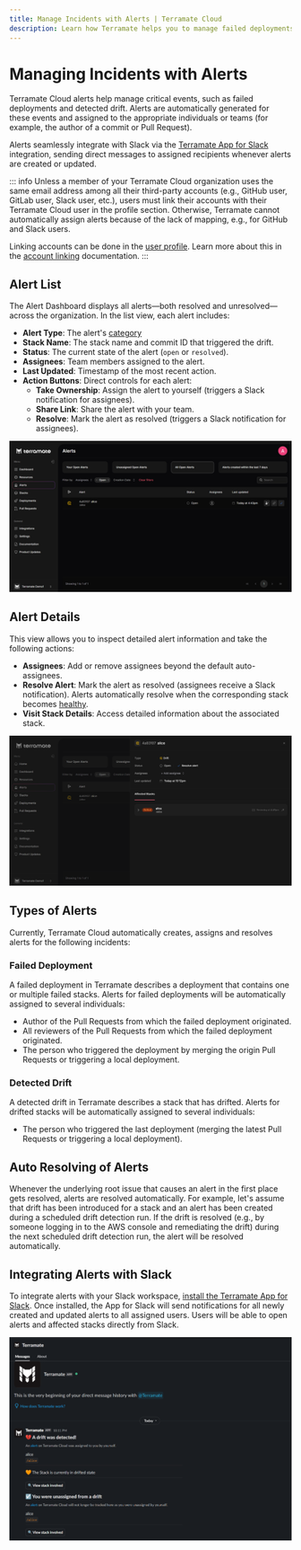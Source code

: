 ```yaml
---
title: Manage Incidents with Alerts | Terramate Cloud
description: Learn how Terramate helps you to manage failed deployments, drift and more with actionable alerts that seamlessly integrate with Slack.
---
```


# Managing Incidents with Alerts

Terramate Cloud alerts help manage critical events, such as failed deployments and detected drift. Alerts are automatically generated for these events and assigned to the appropriate individuals or teams (for example, the author of a commit or Pull Request).

Alerts seamlessly integrate with Slack via the [Terramate App for Slack](../integrations/slack.md) integration, sending direct messages to assigned recipients whenever alerts are created or updated.

::: info
Unless a member of your Terramate Cloud organization uses the same email address among all their third-party accounts
(e.g., GitHub user, GitLab user, Slack user, etc.), users must link their accounts with their Terramate Cloud user in the
profile section. Otherwise, Terramate cannot automatically assign alerts because of the lack of mapping, e.g., for
GitHub and Slack users.

Linking accounts can be done in the [user profile](../profile/index.md).
Learn more about this in the [account linking](../profile/account-linking.md) documentation.
:::

## Alert List

The Alert Dashboard displays all alerts—both resolved and unresolved—across the organization. In the list view, each alert includes:

- **Alert Type**: The alert's [category](./index.md#types-of-alerts)
- **Stack Name**: The stack name and commit ID that triggered the drift.
- **Status**: The current state of the alert (`open` or `resolved`).
- **Assignees**: Team members assigned to the alert.
- **Last Updated**: Timestamp of the most recent action.
- **Action Buttons**: Direct controls for each alert:
  - **Take Ownership**: Assign the alert to yourself (triggers a Slack notification for assignees).
  - **Share Link**: Share the alert with your team.
  - **Resolve**: Mark the alert as resolved (triggers a Slack notification for assignees).

![Alerts in Terramate Cloud](../assets/alerts/alert-list.png)

## Alert Details

This view allows you to inspect detailed alert information and take the following actions:

- **Assignees**: Add or remove assignees beyond the default auto-assignees.
- **Resolve Alert**: Mark the alert as resolved (assignees receive a Slack notification). Alerts automatically resolve when the corresponding stack becomes [healthy](../stacks/status.md#healthy).
- **Visit Stack Details**: Access detailed information about the associated stack.

![Slack alert notification](../assets/alerts/alert-details.png)

## Types of Alerts

Currently, Terramate Cloud automatically creates, assigns and resolves alerts for the following incidents:

### Failed Deployment

A failed deployment in Terramate describes a deployment that contains one or multiple failed stacks.
Alerts for failed deployments will be automatically assigned to several individuals:

- Author of the Pull Requests from which the failed deployment originated.
- All reviewers of the Pull Requests from which the failed deployment originated.
- The person who triggered the deployment by merging the origin Pull Requests or triggering a local deployment.

### Detected Drift

A detected drift in Terramate describes a stack that has drifted.
Alerts for drifted stacks will be automatically assigned to several individuals:

- The person who triggered the last deployment (merging the latest Pull Requests or triggering a local deployment).

## Auto Resolving of Alerts

Whenever the underlying root issue that causes an alert in the first place gets resolved, alerts are resolved automatically.
For example, let's assume that drift has been introduced for a stack and an alert has been created during a scheduled
drift detection run. If the drift is resolved (e.g., by someone logging in to the AWS console and remediating the drift)
during the next scheduled drift detection run, the alert will be resolved automatically.

## Integrating Alerts with Slack

To integrate alerts with your Slack workspace, [install the Terramate App for Slack](../integrations/slack.md). Once installed, the
App for Slack will send notifications for all newly created and updated alerts to all assigned users. Users will be able to
open alerts and affected stacks directly from Slack.

![Slack alert notification](../assets/alerts/slack-notification.png)
